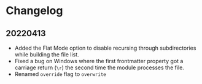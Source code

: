 # Changelog

## 20220413

* Added the Flat Mode option to disable recursing through subdirectories while building the file list.
* Fixed a bug on Windows where the first frontmatter property got a carriage return (`\r`) the second time the module processes the file.
* Renamed `override` flag to `overwrite`
